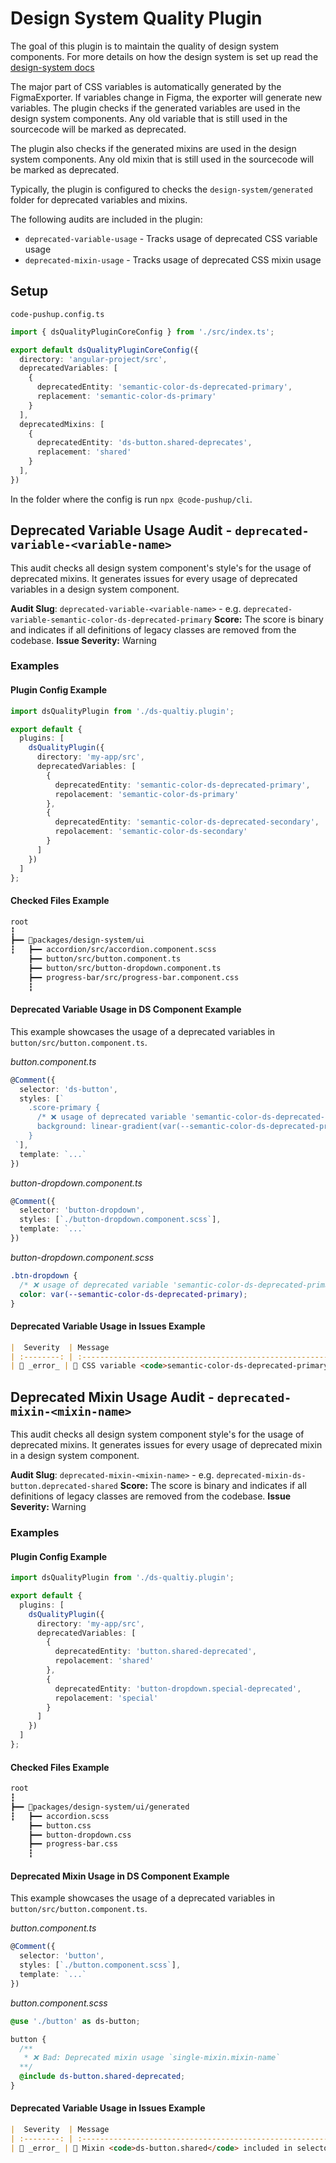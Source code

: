 # Design System Quality Plugin

The goal of this plugin is to maintain the quality of design system components. For more details on how the design system is set up read the [design-system docs](./docs/design-system.md)

The major part of CSS variables is automatically generated by the FigmaExporter. If variables change in Figma, the exporter will generate new variables.
The plugin checks if the generated variables are used in the design system components. Any old variable that is still used in the sourcecode will be marked as deprecated.

The plugin also checks if the generated mixins are used in the design system components. Any old mixin that is still used in the sourcecode will be marked as deprecated.

Typically, the plugin is configured to checks the `design-system/generated` folder for deprecated variables and mixins.

The following audits are included in the plugin:
- `deprecated-variable-usage` - Tracks usage of deprecated CSS variable usage 
- `deprecated-mixin-usage` - Tracks usage of deprecated CSS mixin usage

## Setup

`code-pushup.config.ts`

```ts
import { dsQualityPluginCoreConfig } from './src/index.ts';

export default dsQualityPluginCoreConfig({
  directory: 'angular-project/src',
  deprecatedVariables: [
    {
      deprecatedEntity: 'semantic-color-ds-deprecated-primary',
      replacement: 'semantic-color-ds-primary'
    }
  ],
  deprecatedMixins: [
    {
      deprecatedEntity: 'ds-button.shared-deprecates',
      replacement: 'shared'
    }
  ],
})
```

In the folder where the config is run `npx @code-pushup/cli`.

## Deprecated Variable Usage Audit - `deprecated-variable-<variable-name>`

This audit checks all design system component's style's for the usage of deprecated mixins.
It generates issues for every usage of deprecated variables in a design system component.

**Audit Slug**: `deprecated-variable-<variable-name>` - e.g. `deprecated-variable-semantic-color-ds-deprecated-primary`
**Score:**  The score is binary and indicates if all definitions of legacy classes are removed from the codebase.
**Issue Severity:** Warning

### Examples

#### Plugin Config Example

```ts
import dsQualityPlugin from './ds-qualtiy.plugin';

export default {
  plugins: [
    dsQualityPlugin({
      directory: 'my-app/src',
      deprecatedVariables: [
        {
          deprecatedEntity: 'semantic-color-ds-deprecated-primary',
          repolacement: 'semantic-color-ds-primary'
        },
        {
          deprecatedEntity: 'semantic-color-ds-deprecated-secondary',
          repolacement: 'semantic-color-ds-secondary'
        }
      ]
    })
  ]
};
``` 

#### Checked Files Example

```bash
root
┇
┣━━ 📂packages/design-system/ui
┇   ┣━━ accordion/src/accordion.component.scss
    ┣━━ button/src/button.component.ts
    ┣━━ button/src/button-dropdown.component.ts
    ┣━━ progress-bar/src/progress-bar.component.css
    ┇
``` 

#### Deprecated Variable Usage in DS Component Example

This example showcases the usage of a deprecated variables in `button/src/button.component.ts`.

_button.component.ts_

```ts
@Comment({
  selector: 'ds-button',
  styles: [`
    .score-primary {
      /* ❌ usage of deprecated variable 'semantic-color-ds-deprecated-primary' use 'semantic-color-ds-primary' component instead */
      background: linear-gradient(var(--semantic-color-ds-deprecated-primary), var(--semantic-color-ds-deprecated-secondary), var(--semantic-color-ds-deprecated-accent));
    }
 `],
  template: `...`
})
```

_button-dropdown.component.ts_

```ts
@Comment({
  selector: 'button-dropdown',
  styles: [`./button-dropdown.component.scss`],
  template: `...`
})
```

_button-dropdown.component.scss_

```scss
.btn-dropdown {
  /* ❌ usage of deprecated variable 'semantic-color-ds-deprecated-primary' use 'semantic-color-ds-primary' component instead */
  color: var(--semantic-color-ds-deprecated-primary);
}
```

#### Deprecated Variable Usage in Issues Example

```md
|  Severity  | Message                                                                                                                                               | Source file                                                                                                                                                                                                          | Line(s) |
| :--------: | :---------------------------------------------------------------------------------------------------------------------------------------------------- | :------------------------------------------------------------------------------------------------------------------------------------------------------------------------------------------------------------- | :-----: |
| 🚨 _error_ | 🎨 CSS variable <code>semantic-color-ds-deprecated-primary</code> on <code>color</code> of selector btn-dropdown is deprecated.                       | [`./design-system/ui/button-dropdown/src/button-dropdown.component.scss`](./design-system/ui/button-dropdown/src/button-dropdown.component.scss) |  4-20   |
```

## Deprecated Mixin Usage Audit - `deprecated-mixin-<mixin-name>`

This audit checks all design system component style's for the usage of deprecated mixins.
It generates issues for every usage of deprecated mixin in a design system component.


**Audit Slug**: `deprecated-mixin-<mixin-name>` - e.g. `deprecated-mixin-ds-button.deprecated-shared`
**Score:**  The score is binary and indicates if all definitions of legacy classes are removed from the codebase.
**Issue Severity:** Warning


### Examples

#### Plugin Config Example

```ts
import dsQualityPlugin from './ds-qualtiy.plugin';

export default {
  plugins: [
    dsQualityPlugin({
      directory: 'my-app/src',
      deprecatedVariables: [
        {
          deprecatedEntity: 'button.shared-deprecated',
          repolacement: 'shared'
        },
        {
          deprecatedEntity: 'button-dropdown.special-deprecated',
          repolacement: 'special'
        }
      ]
    })
  ]
};
``` 

#### Checked Files Example

```bash
root
┇
┣━━ 📂packages/design-system/ui/generated
┇   ┣━━ accordion.scss
    ┣━━ button.css
    ┣━━ button-dropdown.css
    ┣━━ progress-bar.css
    ┇
``` 

#### Deprecated Mixin Usage in DS Component Example

This example showcases the usage of a deprecated variables in `button/src/button.component.ts`.

_button.component.ts_

```ts
@Comment({
  selector: 'button',
  styles: [`./button.component.scss`],
  template: `...`
})
```

_button.component.scss_

```scss
@use './button' as ds-button;

button {
  /**
   * ❌ Bad: Deprecated mixin usage `single-mixin.mixin-name`
  **/
  @include ds-button.shared-deprecated;
}
```

#### Deprecated Variable Usage in Issues Example

```md
|  Severity  | Message                                                                                                                                               | Source file                                                                                                                                                                                                          | Line(s) |
| :--------: | :---------------------------------------------------------------------------------------------------------------------------------------------------- | :------------------------------------------------------------------------------------------------------------------------------------------------------------------------------------------------------------- | :-----: |
| 🚨 _error_ | 🎨 Mixin <code>ds-button.shared</code> included in selector <code>button</code> is deprecated.               | [`./ui/accordion/src/button.component.scss`](./ui/button/src/button.component.scss) |  13-19  |
```
